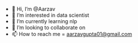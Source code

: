 - 👋 Hi, I’m @Aarzav
- 👀 I’m interested in data scientist
- 🌱 I’m currently learning nlp
- 💞️ I’m looking to collaborate on 
- 📫 How to reach me = aarzavgupta01@gmail.com

<!---
Aarzav/Aarzav is a ✨ special ✨ repository because its `README.md` (this file) appears on your GitHub profile.
You can click the Preview link to take a look at your changes.
--->
